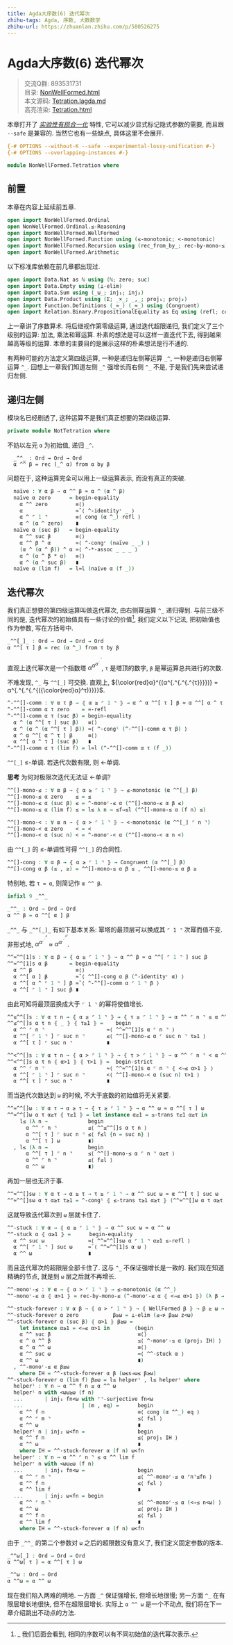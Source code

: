 ```yaml
---
title: Agda大序数(6) 迭代幂次
zhihu-tags: Agda, 序数, 大数数学
zhihu-url: https://zhuanlan.zhihu.com/p/580526275
---
```


# Agda大序数(6) 迭代幂次

> 交流Q群: 893531731  
> 目录: [NonWellFormed.html](https://choukh.github.io/agda-lvo/NonWellFormed.html)  
> 本文源码: [Tetration.lagda.md](https://github.com/choukh/agda-lvo/blob/main/src/NonWellFormed/Tetration.lagda.md)  
> 高亮渲染: [Tetration.html](https://choukh.github.io/agda-lvo/NonWellFormed.Tetration.html)  

本章打开了 [*实验性有损合一化*](https://agda.readthedocs.io/en/v2.6.2.2/language/lossy-unification.html) 特性, 它可以减少显式标记隐式参数的需要, 而且跟 `--safe` 是兼容的. 当然它也有一些缺点, 具体这里不会展开.

```agda
{-# OPTIONS --without-K --safe --experimental-lossy-unification #-}
{-# OPTIONS --overlapping-instances #-}

module NonWellFormed.Tetration where
```

## 前置

本章在内容上延续前五章.

```agda
open import NonWellFormed.Ordinal
open NonWellFormed.Ordinal.≤-Reasoning
open import NonWellFormed.WellFormed
open import NonWellFormed.Function using (≤-monotonic; <-monotonic)
open import NonWellFormed.Recursion using (rec_from_by_; rec-by-mono-≤)
open import NonWellFormed.Arithmetic
```

以下标准库依赖在前几章都出现过.

```agda
open import Data.Nat as ℕ using (ℕ; zero; suc)
open import Data.Empty using (⊥-elim)
open import Data.Sum using (_⊎_; inj₁; inj₂)
open import Data.Product using (Σ; _×_; _,_; proj₁; proj₂)
open import Function.Definitions (_≈_) (_≈_) using (Congruent)
open import Relation.Binary.PropositionalEquality as Eq using (refl; cong)
```

上一章讲了序数算术. 将后继视作第零级运算, 通过迭代超限递归, 我们定义了三个级别的运算: 加法, 乘法和幂运算. 朴素的想法是可以这样一直迭代下去, 得到越来越高等级的运算. 本章的主要目的是展示这样的朴素想法是行不通的.

有两种可能的方法定义第四级运算, 一种是递归左侧幂运算 `_^`, 一种是递归右侧幂运算 `^_`. 回想上一章我们知道左侧 `_^` 强增长而右侧 `^_` 不是, 于是我们先来尝试递归左侧.

## 递归左侧

模块名已经剧透了, 这种运算不是我们真正想要的第四级运算.

```agda
private module NotTetration where
```

不妨以左元 `α` 为初始值, 递归 `_^`.

```
  _^^_ : Ord → Ord → Ord
  α ^^ β = rec (_^ α) from α by β
```

问题在于, 这种运算完全可以用上一级运算表示, 而没有真正的突破.

```agda
  naïve : ∀ α β → α ^^ β ≈ α ^ (α ^ β)
  naïve α zero      = begin-equality
    α ^^ zero         ≡⟨⟩
    α                 ≈˘⟨ ^-identityʳ _ ⟩
    α ^ ⌜ 1 ⌝         ≡⟨ cong (α ^_) refl ⟩
    α ^ (α ^ zero)    ∎
  naïve α (suc β)   = begin-equality
    α ^^ suc β        ≡⟨⟩
    α ^^ β ^ α        ≈⟨ ^-congʳ (naïve _ _) ⟩
    (α ^ (α ^ β)) ^ α ≈⟨ ^-*-assoc _ _ _ ⟩
    α ^ (α ^ β * α)   ≡⟨⟩
    α ^ (α ^ suc β)   ∎
  naïve α (lim f)   = l≈l (naïve α (f _))
```

## 迭代幂次

我们真正想要的第四级运算叫做迭代幂次, 由右侧幂运算 `^_` 递归得到. 与前三级不同的是, 迭代幂次的初始值具有一些讨论的价值[^1], 我们定义以下记法, 把初始值也作为参数, 写在方括号中.

[^1]: _ 我们后面会看到, 相同的序数可以有不同初始值的迭代幂次表示.

```agda
_^^[_]_ : Ord → Ord → Ord → Ord
α ^^[ τ ] β = rec (α ^_) from τ by β
```

直观上迭代幂次是一个指数塔 $α^{α^{α^{.^{.^{.^{τ}}}}}}$, `τ` 是塔顶的数字, `β` 是幂运算总共进行的次数.

不难发现, `^_` 与 `^^[_]` 可交换. 直观上, ${\color{red}α}^{(α^{.^{.^{.^{τ}}}})} = α^{.^{.^{.^{({\color{red}α}^τ)}}}}$.

```agda
^-^^[]-comm : ∀ α τ β → ⦃ α ≥ ⌜ 1 ⌝ ⦄ → α ^ α ^^[ τ ] β ≈ α ^^[ α ^ τ ] β
^-^^[]-comm α τ zero    = ≈-refl
^-^^[]-comm α τ (suc β) = begin-equality
  α ^ (α ^^[ τ ] suc β)   ≡⟨⟩
  α ^ (α ^ (α ^^[ τ ] β)) ≈⟨ ^-congˡ (^-^^[]-comm α τ β) ⟩
  α ^ α ^^[ α ^ τ ] β     ≡⟨⟩
  α ^^[ α ^ τ ] (suc β)   ∎
^-^^[]-comm α τ (lim f) = l≈l (^-^^[]-comm α τ (f _))
```

`^^[_]` ≤-单调. 若迭代次数有限, 则 <-单调.

**思考** 为何对极限次迭代无法证 <-单调?

```agda
^^[]-mono-≤ : ∀ α β → ⦃ α ≥ ⌜ 1 ⌝ ⦄ → ≤-monotonic (α ^^[_] β)
^^[]-mono-≤ α zero    ≤ = ≤
^^[]-mono-≤ α (suc β) ≤ = ^-monoʳ-≤ α (^^[]-mono-≤ α β ≤)
^^[]-mono-≤ α (lim f) ≤ = l≤ λ n → ≤f⇒≤l (^^[]-mono-≤ α (f n) ≤)

^^[]-mono-< : ∀ α n → ⦃ α > ⌜ 1 ⌝ ⦄ → <-monotonic (α ^^[_] ⌜ n ⌝)
^^[]-mono-< α zero    < = <
^^[]-mono-< α (suc n) < = ^-monoʳ-< α (^^[]-mono-< α n <)
```

由 `^^[_]` 的 ≤-单调性可得 `^^[_]` 的合同性.

```agda
^^[]-cong : ∀ α β → ⦃ α ≥ ⌜ 1 ⌝ ⦄ → Congruent (α ^^[_] β)
^^[]-cong α β (≤ , ≥) = ^^[]-mono-≤ α β ≤ , ^^[]-mono-≤ α β ≥
```

特别地, 若 `τ = α`, 则简记作 `α ^^ β`.

```agda
infixl 9 _^^_

_^^_ : Ord → Ord → Ord
α ^^ β = α ^^[ α ] β
```

`_^^_` 与 `_^^[_]_` 有如下基本关系: 幂塔的最顶层可以换成其 `⌜ 1 ⌝` 次幂而值不变. 非形式地, $α^{α^{.^{.^{.^{α}}}}}$ ≈ $α^{α^{.^{.^{.^{α^{1}}}}}}$.

```agda
^^≈^^[1]s : ∀ α β → ⦃ α ≥ ⌜ 1 ⌝ ⦄ → α ^^ β ≈ α ^^[ ⌜ 1 ⌝ ] suc β
^^≈^^[1]s α β       = begin-equality
  α ^^ β              ≡⟨⟩
  α ^^[ α ] β         ≈˘⟨ ^^[]-cong α β (^-identityʳ α) ⟩
  α ^^[ α ^ ⌜ 1 ⌝ ] β ≈˘⟨ ^-^^[]-comm α ⌜ 1 ⌝ β ⟩
  α ^^[ ⌜ 1 ⌝ ] suc β ∎
```

由此可知将最顶层换成大于 `⌜ 1 ⌝` 的幂将使值增长.

```agda
^^≤^^[]s : ∀ α τ n → ⦃ α ≥ ⌜ 1 ⌝ ⦄ → ⦃ τ ≥ ⌜ 1 ⌝ ⦄ → α ^^ ⌜ n ⌝ ≤ α ^^[ τ ] ⌜ suc n ⌝
^^≤^^[]s α τ n ⦃ _ ⦄ ⦃ τ≥1 ⦄ =    begin
  α ^^ ⌜ n ⌝                    ≈⟨ ^^≈^^[1]s α ⌜ n ⌝ ⟩
  α ^^[ ⌜ 1 ⌝ ] ⌜ suc n ⌝       ≤⟨ ^^[]-mono-≤ α ⌜ suc n ⌝ τ≥1 ⟩
  α ^^[ τ ] ⌜ suc n ⌝           ∎

^^<^^[]s : ∀ α τ n → ⦃ α > ⌜ 1 ⌝ ⦄ → ⦃ τ > ⌜ 1 ⌝ ⦄ → α ^^ ⌜ n ⌝ < α ^^[ τ ] ⌜ suc n ⌝
^^<^^[]s α τ n ⦃ α>1 ⦄ ⦃ τ>1 ⦄ =  begin-strict
  α ^^ ⌜ n ⌝                    ≈⟨ ^^≈^^[1]s α ⌜ n ⌝ ⦃ <⇒≤ α>1 ⦄ ⟩
  α ^^[ ⌜ 1 ⌝ ] ⌜ suc n ⌝       <⟨ ^^[]-mono-< α (suc n) τ>1 ⟩
  α ^^[ τ ] ⌜ suc n ⌝           ∎
```

而当迭代次数达到 `ω` 的时候, 不大于底数的初始值将无关紧要.

```agda
^^≈^^[]ω : ∀ α τ → α ≥ τ → ⦃ τ ≥ ⌜ 1 ⌝ ⦄ → α ^^ ω ≈ α ^^[ τ ] ω
^^≈^^[]ω α τ α≥τ ⦃ τ≥1 ⦄ = let instance α≥1 = ≤-trans τ≥1 α≥τ in
    l≤ (λ n →             begin
      α ^^ ⌜ n ⌝          ≤⟨ ^^≤^^[]s α τ n ⟩
      α ^^[ τ ] ⌜ suc n ⌝ ≤⟨ f≤l {n = suc n} ⟩
      α ^^[ τ ] ω         ∎)
  , l≤ (λ n →             begin
      α ^^[ τ ] ⌜ n ⌝     ≤⟨ ^^[]-mono-≤ α ⌜ n ⌝ α≥τ ⟩
      α ^^ ⌜ n ⌝          ≤⟨ f≤l ⟩
      α ^^ ω              ∎)
```

再加一层也无济于事.

```agda
^^≈^^[]sω : ∀ α τ → α ≥ τ → τ ≥ ⌜ 1 ⌝ → α ^^ suc ω ≈ α ^^[ τ ] suc ω
^^≈^^[]sω α τ α≥τ τ≥1 = ^-congˡ ⦃ ≤-trans τ≥1 α≥τ ⦄ (^^≈^^[]ω α τ α≥τ ⦃ τ≥1 ⦄)
```

这就导致迭代幂次到 `ω` 层就卡住了.

```agda
^^-stuck : ∀ α → ⦃ α ≥ ⌜ 1 ⌝ ⦄ → α ^^ suc ω ≈ α ^^ ω
^^-stuck α ⦃ α≥1 ⦄ =      begin-equality
  α ^^ suc ω              ≈⟨ ^^≈^^[]sω α ⌜ 1 ⌝ α≥1 ≤-refl ⟩
  α ^^[ ⌜ 1 ⌝ ] suc ω     ≈˘⟨ ^^≈^^[1]s α ω ⟩
  α ^^ ω                  ∎
```

而且迭代幂次的超限层全部卡住了. 这与 `^_` 不保证强增长是一致的. 我们现在知道精确的节点, 就是到 `ω` 层之后就不再增长.

```agda
^^-monoʳ-≤ : ∀ α → ⦃ α > ⌜ 1 ⌝ ⦄ → ≤-monotonic (α ^^_)
^^-monoʳ-≤ α ⦃ α>1 ⦄ = rec-by-mono-≤ (^-monoʳ-≤ α ⦃ <⇒≤ α>1 ⦄) (λ β → ^-incrˡ-≤ β α)

^^-stuck-forever : ∀ α β → ⦃ α > ⌜ 1 ⌝ ⦄ → ⦃ WellFormed β ⦄ → β ≥ ω → α ^^ β ≈ α ^^ ω
^^-stuck-forever α zero           β≥ω = ⊥-elim (≤⇒≯ β≥ω z<ω)
^^-stuck-forever α (suc β) ⦃ α>1 ⦄ β≥ω =
    let instance α≥1 = <⇒≤ α>1 in        (begin
    α ^^ suc β                            ≡⟨⟩
    α ^ α ^^ β                            ≤⟨ ^-monoʳ-≤ α (proj₁ IH) ⟩
    α ^ α ^^ ω                            ≡⟨⟩
    α ^^ suc ω                            ≈⟨ ^^-stuck α ⟩
    α ^^ ω                                ∎)
  , ^^-monoʳ-≤ α β≥ω
    where IH = ^^-stuck-forever α β (ω≤s⇒ω≤ β≥ω)
^^-stuck-forever α (lim f) β≥ω = l≤ helperˡ , l≤ helperʳ where
  helperˡ : ∀ n → α ^^ f n ≤ α ^^ ω
  helperˡ n with <ω⊎≥ω (f n)
  ...       | inj₁ fn<ω with ⌜⌝-surjective fn<ω
  ...                   | (m , eq) =      begin
    α ^^ f n                              ≡⟨ cong (α ^^_) eq ⟩
    α ^^ ⌜ m ⌝                            ≤⟨ f≤l ⟩
    α ^^ ω                                ∎
  helperˡ n | inj₂ ω<fn =                 begin
    α ^^ f n                              ≤⟨ proj₁ IH ⟩
    α ^^ ω                                ∎
    where IH = ^^-stuck-forever α (f n) ω<fn
  helperʳ : ∀ n → α ^^ ⌜ n ⌝ ≤ α ^^ lim f
  helperʳ n with <ω⊎≥ω (f n)
  ...       | inj₁ fn<ω =                 begin
    α ^^ ⌜ n ⌝                            ≤⟨ ^^-monoʳ-≤ α ⌜n⌝≤fn ⟩
    α ^^ f n                              ≤⟨ f≤l ⟩
    α ^^ lim f                            ∎
  ...       | inj₂ ω<fn = begin
    α ^^ ⌜ n ⌝                            ≤⟨ ^^-monoʳ-≤ α (<⇒≤ n<ω) ⟩
    α ^^ ω                                ≤⟨ proj₂ IH ⟩
    α ^^ f n                              ≤⟨ f≤l ⟩
    α ^^ lim f                            ∎
    where IH = ^^-stuck-forever α (f n) ω<fn
```

由于 `_^^_` 的第二个参数对 `ω` 之后的超限数没有意义了, 我们定义固定参数的版本.

```agda
_^^ω[_] : Ord → Ord → Ord
α ^^ω[ τ ] = α ^^[ τ ] ω

_^^ω : Ord → Ord
α ^^ω = α ^^ ω
```

现在我们陷入两难的境地. 一方面 `_^` 保证强增长, 但增长地很慢; 另一方面 `^_` 在有限层增长地很快, 但不在超限层增长. 实际上 `α ^^ ω` 是一个不动点, 我们将在下一章介绍跳出不动点的方法.
